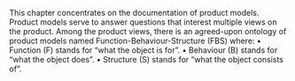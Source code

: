 This chapter concentrates on the documentation of product models. Product models serve to answer questions that interest multiple views on the product. Among the product views, there is an agreed-upon ontology of product models named Function-Behaviour-Structure (FBS) where:
•	Function (F) stands for “what the object is for”.
•	Behaviour (B) stands for “what the object does”.
•	Structure (S) stands for “what the object consists of”.
